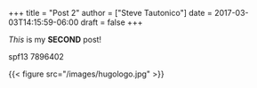 +++
title = "Post 2"
author = ["Steve Tautonico"]
date = 2017-03-03T14:15:59-06:00
draft = false
+++

_This_ is my **SECOND** post!

<div class="gist">

spf13 7896402

</div>

{{< figure src="/images/hugologo.jpg" >}}
